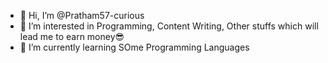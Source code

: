 - 👋 Hi, I’m @Pratham57-curious
- 👀 I’m interested in Programming, Content Writing, Other stuffs which will lead me to earn money😎
- 🌱 I’m currently learning SOme Programming Languages
  

<!---
Pratham57-curious/Pratham57-curious is a ✨ special ✨ repository because its `README.md` (this file) appears on your GitHub profile.
You can click the Preview link to take a look at your changes.
--->
